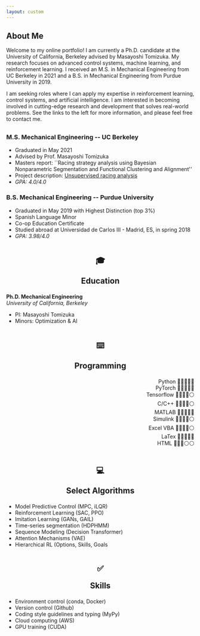 ```yaml
---
layout: custom
---
```


## About Me

Welcome to my online portfolio! I am currently a Ph.D. candidate at the University of California, Berkeley advised by Masayoshi Tomizuka. My research focuses on advanced control systems, machine learning, and reinforcement learning. I received an M.S. in Mechanical Engineering from UC Berkeley in 2021 and a B.S. in Mechanical Engineering from Purdue University in 2019.

I am seeking roles where I can apply my expertise in reinforcement learning, control systems, and artificial intelligence. I am interested in becoming involved in cutting-edge research and development that solves real-world problems. See the links to the left for more information, and please feel free to contact me.

## 
### M.S. Mechanical Engineering -- UC Berkeley
- Graduated in May 2021
- Advised by Prof. Masayoshi Tomizuka
- Masters report: ``Racing strategy analysis using Bayesian Nonparametric Segmentation and Functional Clustering and Alignment''
- Project description: [Unsupervised racing analysis](./projects/hdphmm.html)
- _GPA: 4.0/4.0_


### B.S. Mechanical Engineering -- Purdue University
- Graduated in May 2019 with Highest Distinction (top 3%)
- Spanish Language Minor
- Co-op Education Certificate
- Studied abroad at Universidad de Carlos III - Madrid, ES, in spring 2018
- _GPA: 3.98/4.0_



<div class="container">
    <div class="column">
        <h2><p style="text-align: center;" class="emoji-text">🎓</p><p style="text-align: center;">Education</p></h2>
        <p><b>Ph.D. Mechanical Engineering</b><br>
        <i>University of California, Berkeley</i>
        <ul>
            <li>PI: Masayoshi Tomizuka </li>
            <li>Minors: Optimization & AI </li>
            </ul>
        </p>
    </div>
    <div class="column">
            <h2><p style="text-align: center;" class="emoji-text">⌨️
</p><p style="text-align: center;">Programming</p></h2>
        <p style="text-align: right;"> Python   🔵🔵🔵🔵🔵<br>
        PyTorch   🔵🔵🔵🔵🔵<br>
        Tensorflow   🔵🔵🔵🔵⚪<br>
        C/C++   🔵🔵🔵🔵⚪<br>
        MATLAB   🔵🔵🔵🔵🔵<br>
        Simulink   🔵🔵🔵🔵⚪<br>
        Excel VBA   🔵🔵🔵🔵⚪<br>
        LaTex   🔵🔵🔵🔵🔵<br>
        HTML   🔵🔵🔵⚪⚪<br>
    </p>
</div>
</div>

<div class="container">
    <div class="column">
        <h2><p style="text-align: center;" class="emoji-text">💻</p><p style="text-align: center;">Select Algorithms</p></h2>
        <p><ul>
            <li>Model Predictive Control (MPC, iLQR)</li>
            <li>Reinforcement Learning (SAC, PPO)</li>
            <li>Imitation Learning (GANs, GAIL)</li>
            <li>Time-series segmentation (HDPHMM) </li>
            <li>Sequence Modeling (Decision Transformer) </li>
            <li> Attention Mechanisms (VAE)</li>
                <li>Hierarchical RL (Options, Skills, Goals</li>
        </ul></p>
    </div>
    <div class="column">
            <h2><p style="text-align: center;" class="emoji-text">✅</p><p style="text-align: center;">Skills</p></h2>
        <p>
        <ul>
        <li> Environment control (conda, Docker) </li>
        <li> Version control (Github)</li>
        <li> Coding style guidelines and typing (MyPy)</li>
        <li> Cloud computing (AWS)</li>
        <li> GPU training (CUDA)</li></ul></p>
    </div>
</div>

